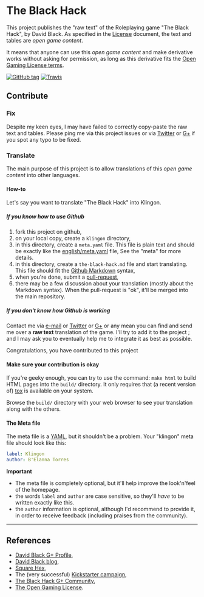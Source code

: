 # The Black Hack

This project publishes the "raw text" of the Roleplaying game "The Black Hack", by David Black. As specified in the [License](LICENSE) document, the text and tables are *open game content*.

It means that anyone can use this *open game content* and make derivative works without asking for permission, as long as this derivative fits the [Open Gaming License terms](http://www.opengamingfoundation.org/ogl.html).

[![GitHub tag](https://img.shields.io/github/tag/brunobord/the-black-hack.svg?maxAge=2592000)]() [![Travis](https://img.shields.io/travis/brunobord/the-black-hack.svg?maxAge=2592000)]()

## Contribute

### Fix

Despite my keen eyes, I may have failed to correctly copy-paste the raw text and tables. Please ping me via this project issues or via [Twitter](https://twitter.com/brunobord) or [G+](https://plus.google.com/+brunobord) if you spot any typo to be fixed.

### Translate

The main purpose of this project is to allow translations of this *open game content* into other languages.

#### How-to

Let's say you want to translate "The Black Hack" into Klingon.

##### If you know how to use Github

1. fork this project on github,
2. on your local copy, create a `klingon` directory,
3. in this directory, create a ``meta.yaml`` file. This file is plain text and should be exactly like the [english/meta.yaml](english/meta.yaml) file, See the "meta" for more details.
4. in this directory, create a `the-black-hack.md` file and start translating. This file should fit the [Github Markdown](https://help.github.com/articles/basic-writing-and-formatting-syntax/) syntax,
5. when you're done, submit a [pull-request](https://help.github.com/articles/creating-a-pull-request/),
6. there may be a few discussion about your translation (mostly about the Markdown syntax). When the pull-request is "ok", it'll be merged into the main repository.

##### If you don't know how Github is working

Contact me via [e-mail](http://jehaisleprintemps.net/contact/) or [Twitter](https://twitter.com/brunobord) or [G+](https://plus.google.com/+brunobord) or any mean you can find and send me over a **raw text** translation of the game. I'll try to add it to the project ; and I may ask you to eventually help me to integrate it as best as possible.

Congratulations, you have contributed to this project

#### Make sure your contribution is okay

If you're geeky enough, you can try to use the command: ``make html`` to build HTML pages into the `build/` directory. It only requires that (a recent version of) [tox](http://tox.readthedocs.org/) is available on your system.

Browse the `build/` directory with your web browser to see your translation along with the others.

#### The Meta file

The meta file is a [YAML](http://yaml.org/), but it shouldn't be a problem. Your "klingon" meta file should look like this:

```yaml
label: Klingon
author: B'Elanna Torres
```

**Important**

* The meta file is completely optional, but it'll help improve the look'n'feel of the homepage.
* the words `label` and `author` are case sensitive, so they'll *have* to be written exactly like this.
* the `author` information is optional, although I'd recommend to provide it, in order to receive feedback (including praises from the community).

----

## References

* [David Black G+ Profile](https://plus.google.com/112905476698977529502),
* [David Black blog](http://dngnsndrgns.blogspot.fr/),
* [Square Hex](http://squarehex.myshopify.com/),
* The (very successful) [Kickstarter campaign](https://www.kickstarter.com/projects/1730454032/the-black-hack),
* [The Black Hack G+ Community](https://plus.google.com/communities/107832933727516137622),
* [The Open Gaming License](http://www.opengamingfoundation.org/ogl.html).
